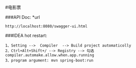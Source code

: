 #电影票

###API Doc:
*url
```
http://localhost:8080/swagger-ui.html
```

###IDEA hot restart:

```
1、Setting -->  Compiler  --> Build project automaticolly
2、Ctrl+Alt+Shift+/ --> Registry --> 勾选compiler.automake.allow.when.app.running 
3、program argument: mvn spring-boot:run
```